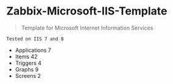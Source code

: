 # **Zabbix-Microsoft-IIS-Template**

>Template for Microsoft Internet Information Services

`Tested on IIS 7 and 8`

- Applications 7
- Items 42
- Triggers 4
- Graphs 9
- Screens 2
